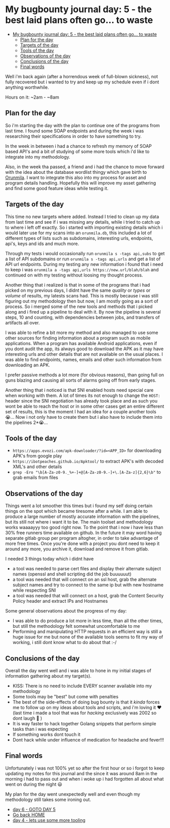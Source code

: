 # My bugbounty journal day: 5 - the best laid plans often go... to waste
- [My bugbounty journal day: 5 - the best laid plans often go... to waste](#my-bugbounty-journal-day-5---the-best-laid-plans-often-go-to-waste)
  - [Plan for the day](#plan-for-the-day)
  - [Targets of the day](#targets-of-the-day)
  - [Tools of the day](#tools-of-the-day)
  - [Observations of the day](#observations-of-the-day)
  - [Conclusions of the day](#conclusions-of-the-day)
  - [Final words](#final-words)

Well i'm back again (after a horrendous week of full-blown sickness), not fully recovered but i wanted to try and keep up my schedule even if i dont anything worthwhile.


Hours on it: ~2am - ~8am

## Plan for the day
So i'm starting the day with the plan to continue one of the programs from last time. I found some SOAP endpoints and during the week i was researching their specifications in order to have something to try.

In the week in between i had a chance to refresh my memory of SOAP based API's and a bit of studying of some more tools which i'd like to integrate into my methodology.

Also, in the week tha passed, a friend and i had the chance to move forward with the idea about the database wordlist thingy which gave birth to [Orunmila](https://github.com/proditis/orunmila). I want to integrate this also into my process for asset and program details handling. Hopefully this will improve my asset gathering and find some good feature ideas while testing it.


## Targets of the day
This time no new targets where added. Instead I tried to clean up my data from last time and see if i was missing any details, while i tried to catch up to where i left off exactly. So i started with importing existing details which i would later use for my scans into an `orunmila.db`, this included a lot of different types of lists such as subdomains, interesting urls, endpoints, api's, keys and ids and much more.

Through my tests i would occasionally run `orunmila s -tags api,subs` to get a list of API subdomains or run `orunmila s -tags api,urls` and get a list of API url endpoints. During my testing any new information i found that i need to keep i was `orunmila a -tags api,urls https://new.url/blah/blah` and continued on with my testing without loosing my thought process.

Another thing that i realized is that in some of the programs that i had picked on my previous days, I didnt have the same _quality_ or _types_ or _volume_ of results, my latests scans had. This is mostly because i was still figuring out my methodology then but now, I am mostly going as a sort of process. So i merged some of the new tools and methods that i picked along and i fired up a pipeline to deal with it. By now the pipeline is several steps, 10 and counting, with dependencies between jobs,  and transfers of artifacts all over.

I was able to refine a bit more my method and also managed to use some other sources for finding information about a program such as mobile applications. When a program has available Android applications, even if you dont audit the app, its always good to download the APK as it may have interesting urls and other details that are not available on the usual places. I was able to find endpoints, names, emails and other such information from downloading an APK.

I prefer passive methods a lot more (for obvious reasons), than going full on guns blazing and causing all sorts of alarms going off from early stages.

Another thing that i noticed is that SNI enabled hosts need special care when working with them. A lot of times its not enough to change the `HOST:` header since the SNI negotiation has already took place and as such you wont be able to reach the host or in some other cases get an entire different set of results, this is the moment I had an idea for a couple another tools 😭... Now i not only have to create them but i also have to include them into the pipelines 2*😭...

## Tools of the day
* `https://apps.evozi.com/apk-downloader/?id=<APP_ID>` for downloading APK's from google play
* `https://ibotpeaches.github.io/Apktool/` to extract APK's with decoded XML's and other details
* `grep -Ero "\b[A-Za-z0-9._%+-]+@[A-Za-z0-9.-]+\.[A-Za-z]{2,6}\b"` to grab emails from files

## Observations of the day
Things went a lot smoother this times but i found my self doing certain things on the spot which became tiresome after a while. I am able to produce a large number of mostly accurate information with the pipelines, but its still not where i want it to be. The main toolset and methodology works waaaayyy too good right now. To the point that i now i have less than 30% free runners time available on github. In the future it may word having separate gitlab group per program altogher, in order to take advantage of more free times. Once you're done with a project you dont need to keep it around any more, you archive it, download and remove it from gitlab.

I needed 3 things today which i didnt have
* a tool was needed to parse cert files and display their alternate subject names (openssl and shell scripting did the job buuuuuut)
* a tool was needed that will connect on an ssl host, grab the alternate subject names and try to connect to the same ip but with new hostname while respecting SNI
* a tool was needed that will connect on a host, grab the Content Security Policy header and extract IPs and Hostnames

Some general observations about the progress of my day:
* I was able to do produce a lot more in less time, than all the other times, but still the methodology felt somewhat uncomfortable to me
* Performing and manipulating HTTP requests in an efficient way is still a huge issue for me but none of the available tools seems to fit my way of working, i still dont know what to do about that :-/

## Conclusions of the day
Overall the day went well and i was able to hone in my initial stages of information gathering about my target(s).

* KISS: There is no need to include EVERY scanner available into my methodology
* Some tools may be "best" but come with penalties
* The best of the side-effects of doing bug bounty is that it _kinda_ forces me to follow up on my ideas about tools and scripts, and i'm loving it :heart: (last time i made a tool that was for _hacking_ exclusively was 2002 so dont laugh :rofl: )
* It is way faster to hack together Golang snippets that perform simple tasks than i was expecting
* If something works dont touch it
* Dont hack while under influence of medication for headache and fever!!!


## Final words
Unfortunately i was not 100% yet so after the first hour or so i forgot to keep updating my notes for this journal and the since it was around 8am in the morning i had to pass out and when i woke up i had forgotten all about what went on during the night :smiley:

My plan for the day went unexpectedly well and even though my methodology still takes some ironing out.

- [day 6 - GOTO DAY 5](day6.md)
- [Go back HOME](../)
- [day 4 - lets use some more tooling](day4.md)